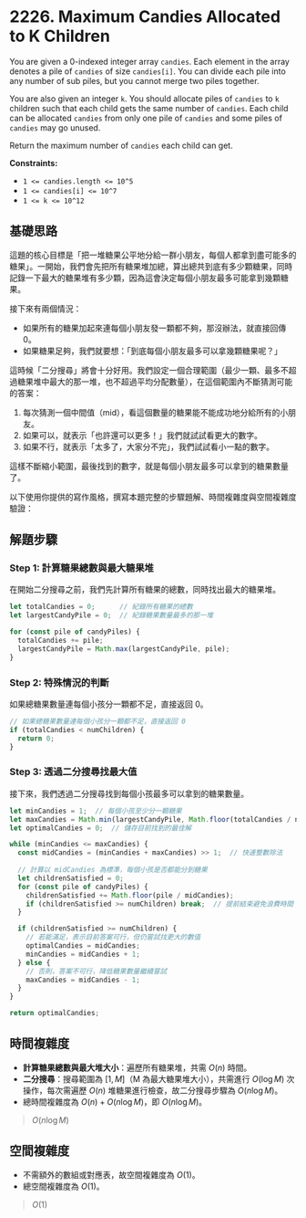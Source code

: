 # 2226. Maximum Candies Allocated to K Children

You are given a 0-indexed integer array `candies`. 
Each element in the array denotes a pile of `candies` of size `candies[i]`. 
You can divide each pile into any number of sub piles, 
but you cannot merge two piles together.

You are also given an integer `k`. 
You should allocate piles of `candies` to `k` children such that each child gets the same number of `candies`. 
Each child can be allocated `candies` from only one pile of `candies` and some piles of `candies` may go unused.

Return the maximum number of `candies` each child can get.

**Constraints:**

- `1 <= candies.length <= 10^5`
- `1 <= candies[i] <= 10^7`
- `1 <= k <= 10^12`

## 基礎思路

這題的核心目標是「把一堆糖果公平地分給一群小朋友，每個人都拿到盡可能多的糖果」。一開始，我們會先把所有糖果堆加總，算出總共到底有多少顆糖果，同時記錄一下最大的糖果堆有多少顆，因為這會決定每個小朋友最多可能拿到幾顆糖果。

接下來有兩個情況：

- 如果所有的糖果加起來連每個小朋友發一顆都不夠，那沒辦法，就直接回傳 0。
- 如果糖果足夠，我們就要想：「到底每個小朋友最多可以拿幾顆糖果呢？」

這時候「二分搜尋」將會十分好用。我們設定一個合理範圍（最少一顆、最多不超過糖果堆中最大的那一堆，也不超過平均分配數量），在這個範圍內不斷猜測可能的答案：

1. 每次猜測一個中間值（mid），看這個數量的糖果能不能成功地分給所有的小朋友。
2. 如果可以，就表示「也許還可以更多！」我們就試試看更大的數字。
3. 如果不行，就表示「太多了，大家分不完」，我們試試看小一點的數字。

這樣不斷縮小範圍，最後找到的數字，就是每個小朋友最多可以拿到的糖果數量了。

以下使用你提供的寫作風格，撰寫本題完整的步驟題解、時間複雜度與空間複雜度驗證：

## 解題步驟

### Step 1: 計算糖果總數與最大糖果堆

在開始二分搜尋之前，我們先計算所有糖果的總數，同時找出最大的糖果堆。

```typescript
let totalCandies = 0;      // 紀錄所有糖果的總數
let largestCandyPile = 0;  // 紀錄糖果數量最多的那一堆

for (const pile of candyPiles) {
  totalCandies += pile;
  largestCandyPile = Math.max(largestCandyPile, pile);
}
```

### Step 2: 特殊情況的判斷

如果總糖果數量連每個小孩分一顆都不足，直接返回 0。

```typescript
// 如果總糖果數量連每個小孩分一顆都不足，直接返回 0
if (totalCandies < numChildren) {
  return 0;
}
```

### Step 3: 透過二分搜尋找最大值

接下來，我們透過二分搜尋找到每個小孩最多可以拿到的糖果數量。

```typescript
let minCandies = 1;  // 每個小孩至少分一顆糖果
let maxCandies = Math.min(largestCandyPile, Math.floor(totalCandies / numChildren));
let optimalCandies = 0;  // 儲存目前找到的最佳解

while (minCandies <= maxCandies) {
  const midCandies = (minCandies + maxCandies) >> 1;  // 快速整數除法
  
  // 計算以 midCandies 為標準，每個小孩是否都能分到糖果
  let childrenSatisfied = 0;
  for (const pile of candyPiles) {
    childrenSatisfied += Math.floor(pile / midCandies);
    if (childrenSatisfied >= numChildren) break;  // 提前結束避免浪費時間
  }

  if (childrenSatisfied >= numChildren) {
    // 若能滿足，表示目前答案可行，但仍嘗試找更大的數值
    optimalCandies = midCandies;
    minCandies = midCandies + 1;
  } else {
    // 否則，答案不可行，降低糖果數量繼續嘗試
    maxCandies = midCandies - 1;
  }
}

return optimalCandies;
```

## 時間複雜度

- **計算糖果總數與最大堆大小**：遍歷所有糖果堆，共需 $O(n)$ 時間。
- **二分搜尋**：搜尋範圍為 $[1, M]$（M 為最大糖果堆大小），共需進行 $O(\log{M})$ 次操作，每次需遍歷 $O(n)$ 堆糖果進行檢查，故二分搜尋步驟為 $O(n \log{M})$。
- 總時間複雜度為 $O(n) + O(n \log{M})$，即 $O(n \log{M})$。

> $O(n \log{M})$

## 空間複雜度

- 不需額外的數組或對應表，故空間複雜度為 $O(1)$。
- 總空間複雜度為 $O(1)$。

> $O(1)$
